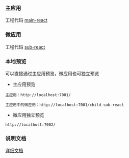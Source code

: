### 主应用

工程代码 [main-react]('https://github.com/micro-server/main-react')

### 微应用

工程代码 [sub-react](https://github.com/micro-server/sub-react)

### 本地预览

可以直接通过主应用预览，微应用也可独立预览

- 主应用预览

```
主应用：http://localhost:7001/

主应用中的微应用：http://localhost:7001/child-sub-react
```

- 微应用独立预览

```
http://localhost:7002/
```

### 说明文档

[详细文档](https://github.com/Vickysir/qiankun-demo)
